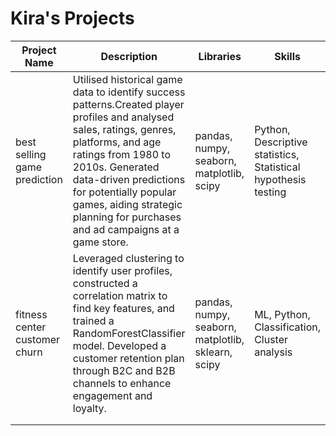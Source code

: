 # Kira's Projects

| Project Name | Description | Libraries | Skills |
|---|---|---|---|
| best selling game prediction | Utilised historical game data to identify success patterns.Created player profiles and analysed sales, ratings, genres, platforms, and age ratings from 1980 to 2010s. Generated data-driven predictions for potentially popular games, aiding strategic planning for purchases and ad campaigns at a game store. | pandas, numpy, seaborn, matplotlib, scipy | Python, Descriptive statistics, Statistical hypothesis testing |
| fitness center customer churn | Leveraged clustering to identify user profiles, constructed a correlation matrix to find key features, and trained a RandomForestClassifier model. Developed a customer retention plan through B2C and B2B channels to enhance engagement and loyalty. | pandas, numpy, seaborn, matplotlib, sklearn, scipy | ML, Python, Classification, Cluster analysis |
|  |  |  |  |
|  |  |  |  |